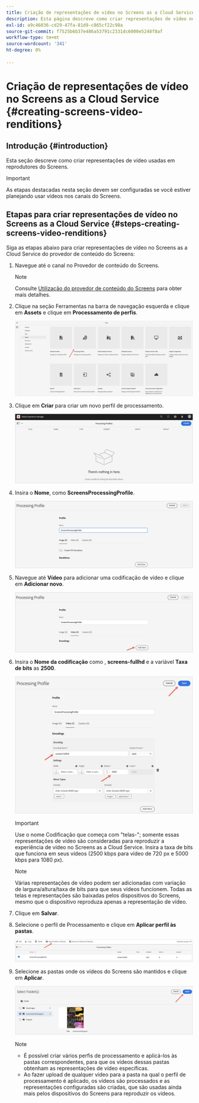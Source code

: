 ```yaml
---
title: Criação de representações de vídeo no Screens as a Cloud Service
description: Esta página descreve como criar representações de vídeo no Screens as a Cloud Service.
exl-id: a9c46036-cd29-47fa-81d9-c865cf22c98a
source-git-commit: f7525b6b37e486a53791c2331dc6000e5248f8af
workflow-type: tm+mt
source-wordcount: '341'
ht-degree: 0%

---
```


# Criação de representações de vídeo no Screens as a Cloud Service {#creating-screens-video-renditions}

## Introdução {#introduction}

Esta seção descreve como criar representações de vídeo usadas em reprodutores do Screens.

>[!IMPORTANT]
>As etapas destacadas nesta seção devem ser configuradas se você estiver planejando usar vídeos nos canais do Screens.

## Etapas para criar representações de vídeo no Screens as a Cloud Service {#steps-creating-screens-video-renditions}

Siga as etapas abaixo para criar representações de vídeo no Screens as a Cloud Service do provedor de conteúdo do Screens:

1. Navegue até o canal no Provedor de conteúdo do Screens.

   >[!NOTE]
   >Consulte [Utilização do provedor de conteúdo do Screens](https://experienceleague.adobe.com/docs/experience-manager-cloud-service/screens-as-cloud-service/configure-screens-cloud/using-screens-content-provider.html?lang=en#screens-content-provider) para obter mais detalhes.

1. Clique na seção Ferramentas na barra de navegação esquerda e clique em **Assets** e clique em **Processamento de perfis**.

   ![](/help/screens-cloud/assets/configure/screens-cp-3.png)

1. Clique em **Criar** para criar um novo perfil de processamento.

   ![](/help/screens-cloud/assets/configure/screens-video-2.png)

1. Insira o **Nome**, como **ScreensProcessingProfile**.

   ![](/help/screens-cloud/assets/configure/screens-video-3.png)

1. Navegue até **Vídeo** para adicionar uma codificação de vídeo e clique em **Adicionar novo**.

   ![](/help/screens-cloud/assets/configure/screens-video-4a.png)

1. Insira o **Nome da codificação** como , **screens-fullhd** e a variável **Taxa de bits** as **2500**.

   ![](/help/screens-cloud/assets/configure/screens-video-4.png)

   >[!IMPORTANT]
   >Use o nome Codificação que começa com &quot;telas-&quot;; somente essas representações de vídeo são consideradas para reproduzir a experiência de vídeo no Screens as a Cloud Service. Insira a taxa de bits que funciona em seus vídeos (2500 kbps para vídeo de 720 px e 5000 kbps para 1080 px).

   >[!NOTE]
   >Várias representações de vídeo podem ser adicionadas com variação de largura/altura/taxa de bits para que seus vídeos funcionem. Todas as telas e representações são baixadas pelos dispositivos do Screens, mesmo que o dispositivo reproduza apenas a representação de vídeo.

1. Clique em **Salvar**.

1. Selecione o perfil de Processamento e clique em **Aplicar perfil às pastas**.

   ![](/help/screens-cloud/assets/configure/screens-video-5.png)

1. Selecione as pastas onde os vídeos do Screens são mantidos e clique em **Aplicar**.

   ![](/help/screens-cloud/assets/configure/screens-video-6.png)

   >[!NOTE]
   >* É possível criar vários perfis de processamento e aplicá-los às pastas correspondentes, para que os vídeos dessas pastas obtenham as representações de vídeo específicas.
   >* Ao fazer upload de qualquer vídeo para a pasta na qual o perfil de processamento é aplicado, os vídeos são processados e as representações configuradas são criadas, que são usadas ainda mais pelos dispositivos do Screens para reproduzir os vídeos.
